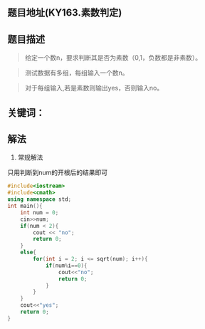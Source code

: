 ## 题目地址(KY163.素数判定)

## 题目描述

> 给定一个数n，要求判断其是否为素数（0,1，负数都是非素数）。

> 测试数据有多组，每组输入一个数n。

> 对于每组输入,若是素数则输出yes，否则输入no。

## 关键词：

## 解法

1. 常规解法

只用判断到num的开根后的结果即可

```cpp
#include<iostream>
#include<cmath>
using namespace std;
int main(){
    int num = 0;
    cin>>num;
    if(num < 2){
        cout << "no";
        return 0;
    }
    else{
        for(int i = 2; i <= sqrt(num); i++){
            if(num%i==0){
                cout<<"no";
                return 0;
            }
        }
    }
    cout<<"yes";
    return 0;
}
```